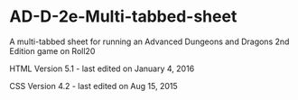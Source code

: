 # AD-D-2e-Multi-tabbed-sheet
A multi-tabbed sheet for running an Advanced Dungeons and Dragons 2nd Edition game on Roll20

HTML Version 5.1 - last edited on January 4, 2016

CSS Version 4.2 - last edited on Aug 15, 2015
